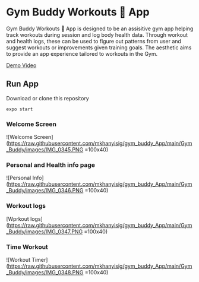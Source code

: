 # Gym Buddy Workouts 💪  App

Gym Buddy Workouts 💪  App is designed to be an assisitive gym app helping track workouts during session and log body health data. Through workout and health logs, these can be used to figure out patterns from user and suggest workouts or improvements given training goals. The aesthetic aims to provide an app experience tailored to workouts in the Gym.

[Demo Video](https://drive.google.com/drive/u/1/folders/1o3qHBni2Ecp0Pp5Sk2tYhLTwYsK611Td)

## Run App

Download or clone this repository

```
expo start
```

### Welcome Screen

![Welcome Screen](https://raw.githubusercontent.com/mkhanyisig/gym_buddy_App/main/Gym_Buddy/images/IMG_0345.PNG =100x40)

### Personal and Health info page

![Personal Info](https://raw.githubusercontent.com/mkhanyisig/gym_buddy_App/main/Gym_Buddy/images/IMG_0346.PNG =100x40)

### Workout logs
[Wprkout logs](https://raw.githubusercontent.com/mkhanyisig/gym_buddy_App/main/Gym_Buddy/images/IMG_0347.PNG =100x40)

### Time Workout

![Workout Timer](https://raw.githubusercontent.com/mkhanyisig/gym_buddy_App/main/Gym_Buddy/images/IMG_0348.PNG =100x40)

